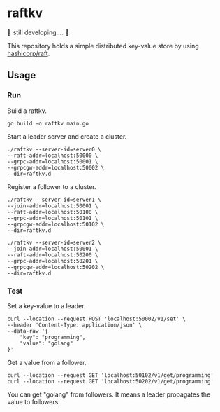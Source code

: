 # raftkv

:construction: still developing.... :construction:

This repository holds a simple distributed key-value store by using [hashicorp/raft](https://github.com/hashicorp/raft).

## Usage

### Run

Build a raftkv.

```shell
go build -o raftkv main.go
```

Start a leader server and create a cluster.

```shell
./raftkv --server-id=server0 \
--raft-addr=localhost:50000 \
--grpc-addr=localhost:50001 \
--grpcgw-addr=localhost:50002 \
--dir=raftkv.d
```

Register a follower to a cluster.

```shell
./raftkv --server-id=server1 \
--join-addr=localhost:50001 \
--raft-addr=localhost:50100 \
--grpc-addr=localhost:50101 \
--grpcgw-addr=localhost:50102 \
--dir=raftkv.d
```

```shell
./raftkv --server-id=server2 \
--join-addr=localhost:50001 \
--raft-addr=localhost:50200 \
--grpc-addr=localhost:50201 \
--grpcgw-addr=localhost:50202 \
--dir=raftkv.d
```

### Test

Set a key-value to a leader.

```shell
curl --location --request POST 'localhost:50002/v1/set' \
--header 'Content-Type: application/json' \
--data-raw '{
    "key": "programming",
    "value": "golang"
}'
```

Get a value from a follower.

```shell
curl --location --request GET 'localhost:50102/v1/get/programming'
curl --location --request GET 'localhost:50202/v1/get/programming'
```

You can get "golang" from followers. It means a leader propagates the value to followers.
